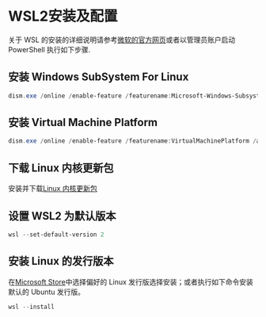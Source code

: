 # WSL2安装及配置

关于 WSL 的安装的详细说明请参考[微软的官方网页]或者以管理员账户启动 PowerShell 执行如下步骤.

## 安装 Windows SubSystem For Linux

```powershell
dism.exe /online /enable-feature /featurename:Microsoft-Windows-Subsystem-Linux /all /norestart
```

## 安装 Virtual Machine Platform

```powershell
dism.exe /online /enable-feature /featurename:VirtualMachinePlatform /all /norestart
```

## 下载 Linux 内核更新包

安装并下载[Linux 内核更新包]

## 设置 WSL2 为默认版本

```powershell
wsl --set-default-version 2
```

## 安装 Linux 的发行版本

在[Microsoft Store]中选择偏好的 Linux 发行版选择安装；或者执行如下命令安装默认的 Ubuntu 发行版。

```powershell
wsl --install
```

[linux 内核更新包]: https://wslstorestorage.blob.core.windows.net/wslblob/wsl_update_x64.msi
[微软的官方网页]: https://learn.microsoft.com/zh-cn/windows/wsl/install-manual
[microsoft store]: https://aka.ms/wslstore
[wsl高级设置]: https://learn.microsoft.com/zh-cn/windows/wsl/wsl-config



